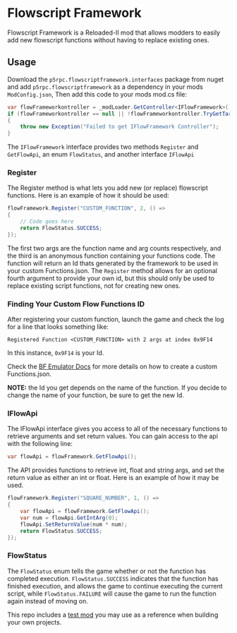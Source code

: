 # Flowscript Framework

Flowscript Framework is a Reloaded-II mod that allows modders to easily add new flowscript functions without having to replace existing ones.

## Usage
Download the `p5rpc.flowscriptframework.interfaces` package from nuget and add `p5rpc.flowscriptframework` as a dependency in your mods `ModConfig.json`, Then add this code to your mods mod.cs file:

``` C#
var flowFrameworkontroller = _modLoader.GetController<IFlowFramework>();
if (flowFrameworkontroller == null || !flowFrameworkontroller.TryGetTarget(out var flowFramework))
{
    throw new Exception("Failed to get IFlowFramework Controller");
}
```

The `IFlowFramework` interface provides two methods `Register` and `GetFlowApi`, an enum `FlowStatus`, and another interface `IFlowApi`

### Register
The Register method is what lets you add new (or replace) flowscript functions. Here is an example of how it should be used:

``` C#
flowFramework.Register("CUSTOM_FUNCTION", 2, () =>
{
    // Code goes here
    return FlowStatus.SUCCESS;
});
```

The first two args are the function name and arg counts respectively, and the third is an anonymous function containing your functions code. The function will return an Id thats generated by the framework to be used in your custom Functions.json. The `Register` method allows for an optional fourth argument to provide your own id, but this should only be used to replace existing script functions, not for creating new ones.

### Finding Your Custom Flow Functions ID
After registering your custom function, launch the game and check the log for a line that looks something like:
```
Registered Function <CUSTOM_FUNCTION> with 2 args at index 0x9F14
```
In this instance, `0x9F14` is your Id.

Check the [BF Emulator Docs](https://sewer56.dev/FileEmulationFramework/emulators/bf.html#script-compiler-library-overrides) for more details on how to create a custom Functions.json.

**NOTE:** the Id you get depends on the name of the function. If you decide to change the name of your function, be sure to get the new Id.

### IFlowApi
The IFlowApi interface gives you access to all of the necessary functions to retrieve arguments and set return values. You can gain access to the api with the following line:

``` C#
var flowApi = flowFramework.GetFlowApi();
```

The API provides functions to retrieve int, float and string args, and set the return value as either an int or float. Here is an example of how it may be used.

``` C#
flowFramework.Register("SQUARE_NUMBER", 1, () =>
{
    var flowApi = flowFramework.GetFlowApi();
    var num = flowApi.GetIntArg(0);
    flowApi.SetReturnValue(num * num);
    return FlowStatus.SUCCESS;
});
```

### FlowStatus
The `FlowStatus` enum tells the game whether or not the function has completed execution. `FlowStatus.SUCCESS` indicates that the function has finished execution, and allows the game to continue executing the current script, while `FlowStatus.FAILURE` will cause the game to run the function again instead of moving on.

This repo includes a [test mod](https://github.com/Secre-C/p5rpc.flowscriptframework/tree/master/FlowscriptFrameworkTest) you may use as a reference when building your own projects.
